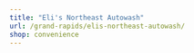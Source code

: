 ```yaml
---
title: "Eli's Northeast Autowash"
url: /grand-rapids/elis-northeast-autowash/
shop: convenience
---
```

